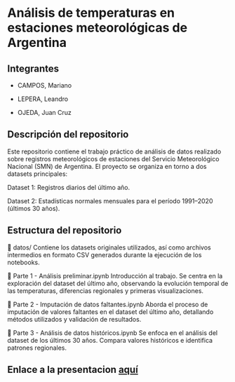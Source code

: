 # Análisis de temperaturas en estaciones meteorológicas de Argentina

## Integrantes
- CAMPOS, Mariano

- LEPERA, Leandro

- OJEDA, Juan Cruz

## Descripción del repositorio

Este repositorio contiene el trabajo práctico de análisis de datos realizado sobre registros meteorológicos de estaciones del Servicio Meteorológico Nacional (SMN) de Argentina. El proyecto se organiza en torno a dos datasets principales:

Dataset 1: Registros diarios del último año.

Dataset 2: Estadísticas normales mensuales para el período 1991–2020 (últimos 30 años).

## Estructura del repositorio

📁 datos/
Contiene los datasets originales utilizados, así como archivos intermedios en formato CSV generados durante la ejecución de los notebooks.

📓 Parte 1 - Análisis preliminar.ipynb
Introducción al trabajo. Se centra en la exploración del dataset del último año, observando la evolución temporal de las temperaturas, diferencias regionales y primeras visualizaciones.

📓 Parte 2 - Imputación de datos faltantes.ipynb
Aborda el proceso de imputación de valores faltantes en el dataset del último año, detallando métodos utilizados y validación de resultados.

📓 Parte 3 - Análisis de datos históricos.ipynb
Se enfoca en el análisis del dataset de los últimos 30 años. Compara valores históricos e identifica patrones regionales.

## Enlace a la presentacion [aquí](https://docs.google.com/presentation/d/1wjxgXjENSPXsQDK5dpQpu8kGM9WhFMNTI9AdzU11lhA/edit?usp=sharing)


